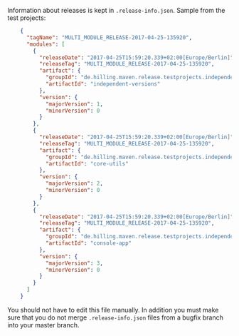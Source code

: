 Information about releases is kept in `.release-info.json`. Sample from the test projects:

```json
    {
      "tagName": "MULTI_MODULE_RELEASE-2017-04-25-135920",
      "modules": [
        {
          "releaseDate": "2017-04-25T15:59:20.339+02:00[Europe/Berlin]",
          "releaseTag": "MULTI_MODULE_RELEASE-2017-04-25-135920",
          "artifact": {
            "groupId": "de.hilling.maven.release.testprojects.independentversions",
            "artifactId": "independent-versions"
          },
          "version": {
            "majorVersion": 1,
            "minorVersion": 0
          }
        },
        {
          "releaseDate": "2017-04-25T15:59:20.339+02:00[Europe/Berlin]",
          "releaseTag": "MULTI_MODULE_RELEASE-2017-04-25-135920",
          "artifact": {
            "groupId": "de.hilling.maven.release.testprojects.independentversions",
            "artifactId": "core-utils"
          },
          "version": {
            "majorVersion": 2,
            "minorVersion": 0
          }
        },
        {
          "releaseDate": "2017-04-25T15:59:20.339+02:00[Europe/Berlin]",
          "releaseTag": "MULTI_MODULE_RELEASE-2017-04-25-135920",
          "artifact": {
            "groupId": "de.hilling.maven.release.testprojects.independentversions",
            "artifactId": "console-app"
          },
          "version": {
            "majorVersion": 3,
            "minorVersion": 0
          }
        }
      ]
    }
```

You should not have to edit this file manually. In addition you must make sure that you do not merge
`.release-info.json` files from a bugfix branch into your master branch.


